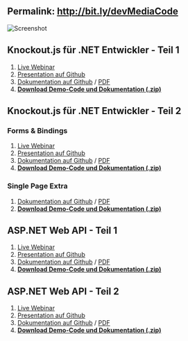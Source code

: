 ## Permalink: http://bit.ly/devMediaCode
![Screenshot](https://raw.github.com/JohannesHoppe/DeveloperMediaDemo/master/screenshot.png)

## Knockout.js für .NET Entwickler - Teil 1

1. [Live Webinar](http://developer-media.de/portfolioentry/webinar-knockout-js-fur-net-entwickler-1/)
2. [Presentation auf Github](http://johanneshoppe.github.io/DeveloperMediaSlides/index_knockoutjs.html)
3. [Dokumentation auf Github](https://github.com/JohannesHoppe/DeveloperMediaDemo/blob/master/Documentation/01.%20Knockout%20Webinar.md) / [PDF](https://github.com/JohannesHoppe/DeveloperMediaDemo/blob/master/Documentation/01.%20Knockout%20Webinar.pdf)  
4. __[Download Demo-Code und Dokumentation (.zip)](http://dl.bintray.com/johanneshoppe/DeveloperMediaDemo/DeveloperMediaWebinar_Knockout_Teil1.zip?direct)__ 

## Knockout.js für .NET Entwickler - Teil 2

### Forms & Bindings

1. [Live Webinar](http://developer-media.de/portfolioentry/webinar-knockout-js-fur-net-entwickler-2/)
2. [Presentation auf Github](http://johanneshoppe.github.io/DeveloperMediaSlides/index_knockoutjs.html)
3. [Dokumentation auf Github](https://github.com/JohannesHoppe/DeveloperMediaDemo/blob/master/Documentation/02.%20Knockout%20Webinar.md) / [PDF](https://github.com/JohannesHoppe/DeveloperMediaDemo/blob/master/Documentation/02.%20Knockout%20Webinar.pdf)  
4. __[Download Demo-Code und Dokumentation (.zip)](http://dl.bintray.com/johanneshoppe/DeveloperMediaDemo/DeveloperMediaWebinar_Knockout_Teil2.zip?direct)__ 

### Single Page Extra

1. [Dokumentation auf Github](https://github.com/JohannesHoppe/DeveloperMediaDemo/blob/master/Documentation/02.%20Knockout%20Webinar_SinglePage.md) / [PDF](https://github.com/JohannesHoppe/DeveloperMediaDemo/blob/master/Documentation/02.%20Knockout%20Webinar_SinglePage.pdf)  
4. __[Download Demo-Code und Dokumentation (.zip)](http://dl.bintray.com/johanneshoppe/DeveloperMediaDemo/DeveloperMediaWebinar_Knockout_Teil2_SinglePage.zip?direct)__ 
 

## ASP.NET Web API - Teil 1

1. [Live Webinar](http://developer-media.de/portfolioentry/asp-net-web-api/)
2. [Presentation auf Github](http://johanneshoppe.github.io/DeveloperMediaSlides/index_webapi.html)
3. [Dokumentation auf Github](https://github.com/JohannesHoppe/DeveloperMediaDemo/blob/master/Documentation/03.%20ASP.NET%20Web%20API%20Webinar.md) / [PDF](https://github.com/JohannesHoppe/DeveloperMediaDemo/blob/master/Documentation/03.%20ASP.NET%20Web%20API%20Webinar.pdf)
4. __[Download Demo-Code und Dokumentation (.zip)](http://dl.bintray.com/johanneshoppe/DeveloperMediaDemo/DeveloperMediaWebinar_ASPNET_Web_API_Teil1.zip?direct)__  


## ASP.NET Web API - Teil 2

1. [Live Webinar](http://developer-media.de/portfolioentry/asp-net-web-api-teil-2/)
2. [Presentation auf Github](http://johanneshoppe.github.io/DeveloperMediaSlides/index_webapi.html)
3. [Dokumentation auf Github](https://github.com/JohannesHoppe/DeveloperMediaDemo/blob/master/Documentation/04.%20ASP.NET%20Web%20API%20Webinar.md) / [PDF](https://github.com/JohannesHoppe/DeveloperMediaDemo/blob/master/Documentation/04.%20ASP.NET%20Web%20API%20Webinar.pdf)
4. __[Download Demo-Code und Dokumentation (.zip)](http://dl.bintray.com/johanneshoppe/DeveloperMediaDemo/DeveloperMediaWebinar_ASPNET_Web_API_Teil2.zip?direct)__  